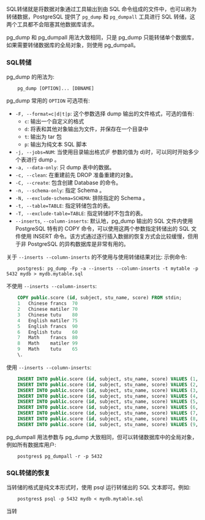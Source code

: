 
SQL转储就是将数据对象通过工具输出到由 SQL 命令组成的文件中，也可以称为转储数据，PostgreSQL 提供了 `pg_dump` 和 `pg_dumpall` 工具进行 SQL 转储，这两个工具都不会阻塞其他数据库请求。

pg_dump 和 pg_dumpall 用法大致相同，只是 pg_dump 只能转储单个数据库，如果需要转储数据库的全局对象，则使用 pg_dumpall。


### SQL转储

pg_dump 的用法为:
```shell
    pg_dump [OPTION]... [DBNAME]
```
pg_dump 常用的 `OPTION` 可选项有:
* `-F, --format=c|d|t|p`: 这个参数选择 dump 输出的文件格式，可选的值有:
    * `c`: 输出一个自定义的格式
    * `d`: 将表和其他对象输出为文件，并保存在一个目录中
    * `t`: 输出为 tar 包
    * `p`: 输出为纯文本 SQL 脚本
* `-j, --jobs=NUM`: 当使用目录输出格式(F 参数的值为 d)时，可以同时开始多少个表进行 dump 。
* `-a, --data-only`: 只 dump 表中的数据。
* `-c, --clean`: 在重建前先 DROP 准备重建的对象。
* `-C, --create`: 包含创建 Database 的命令。
* `-n, --schema-only`: 指定 Schema 。
* `-N, --exclude-schema=SCHEMA`: 排除指定的 Schema 。
* `-t, --table=TABLE`: 指定转储包含的表。
* `-T, --exclude-table=TABLE`: 指定转储时不包含的表。
* `--inserts`, `--column-inserts`: 默认地，pg_dump 输出的 SQL 文件内使用 PostgreSQL 特有的 COPY 命令，可以使用这两个参数指定转储出的 SQL 文件使用 INSERT 命令。该方式通过逐行插入数据的恢复方式会比较缓慢，但用于非 PostgreSQL 的异构数据库是非常有用的。

关于 `--inserts --column-inserts` 的不使用与使用转储结果对比:
示例命令:
```shell
    postgres$: pg_dump -Fp -a --inserts --column-inserts -t mytable -p 5432 mydb > mydb.mytable.sql
```

不使用 `--inserts --column-inserts`:
```sql
    COPY public.score (id, subject, stu_name, score) FROM stdin;
    1	Chinese	francs	70
    2	Chinese	matiler	70
    3	Chinese	tutu	80
    4	English	matiler	75
    5	English	francs	90
    6	English	tutu	60
    7	Math	francs	80
    8	Math	matiler	99
    9	Math	tutu	65
    \.
```

使用 `--inserts --column-inserts`:
```sql
    INSERT INTO public.score (id, subject, stu_name, score) VALUES (1, 'Chinese', 'francs', 70);
    INSERT INTO public.score (id, subject, stu_name, score) VALUES (2, 'Chinese', 'matiler', 70);
    INSERT INTO public.score (id, subject, stu_name, score) VALUES (3, 'Chinese', 'tutu', 80);
    INSERT INTO public.score (id, subject, stu_name, score) VALUES (4, 'English', 'matiler', 75);
    INSERT INTO public.score (id, subject, stu_name, score) VALUES (5, 'English', 'francs', 90);
    INSERT INTO public.score (id, subject, stu_name, score) VALUES (6, 'English', 'tutu', 60);
    INSERT INTO public.score (id, subject, stu_name, score) VALUES (7, 'Math', 'francs', 80);
    INSERT INTO public.score (id, subject, stu_name, score) VALUES (8, 'Math', 'matiler', 99);
    INSERT INTO public.score (id, subject, stu_name, score) VALUES (9, 'Math', 'tutu', 65);
```

pg_dumpall 用法参数与 pg_dump 大致相同，但可以转储数据库中的全局对象，例如所有数据库用户:
```shell
    postgres$ pg_dumpall -r -p 5432
```


### SQL转储的恢复

当转储的格式是纯文本形式时，使用 psql 运行转储出的 SQL 文本即可。例如:
```shell
    postgres$ psql -p 5432 mydb < mydb.mytable.sql
```

当转